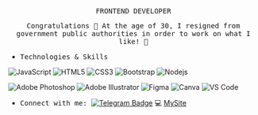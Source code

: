   <p align="center"><samp> FRONTEND DEVELOPER  </samp></p>
 
 <p align="center">
  <samp>
    Сongratulations 👋  At the age of 30, I resigned from government public authorities in order to work on what I like! 🚀
    </samp>
</p>

- <samp> Technologies & Skills </samp>
  
![JavaScript](https://img.shields.io/badge/JavaScript-F7DF1E?style=flat-square&logo=javascript&logoColor=222222)
![HTML5](https://img.shields.io/badge/HTML5-E34F26?style=flat-square&logo=html5&logoColor=white)
![CSS3](https://img.shields.io/badge/CSS3-1572B6?style=flat-square&logo=css3&logoColor=white)
![Bootstrap](https://img.shields.io/badge/Bootstrap-563D7C?style=flat-square&logo=bootstrap&logoColor=white)
![Nodejs](https://img.shields.io/badge/Node.js-43853D?style=flat-square&logo=node.js&logoColor=white)

![Adobe Photoshop](https://img.shields.io/badge/Photoshop-31A8FF?style=flat-square&logo=adobe-photoshop&logoColor=white)
![Adobe Illustrator](https://img.shields.io/badge/Illustrator-FF9A00?style=flat-square&logo=adobe-illustrator&logoColor=white)
![Figma](https://img.shields.io/badge/Figma-F24E1E?style=flat-square&logo=figma&logoColor=white)
![Canva](https://img.shields.io/badge/Canva-00C4CC?style=flat-square&logo=canva&logoColor=white)
![VS Code](https://img.shields.io/badge/Visual_Studio_Code-0078D4?style=flat-square&logo=visual%20studio%20code&logoColor=white)

- <samp> Connect with me:   </samp>    [![Telegram Badge](https://img.shields.io/badge/-ViktoriiaSmith-blue?style=flat&logo=Telegram&logoColor=white)](https://t.me/La_vie_chocolat)  💻 <a href="https://andriivnav.if.ua/portfolio_2023/">MySite</a> 
